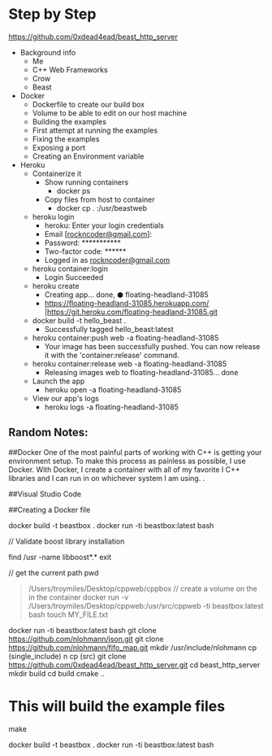 # Step by Step

https://github.com/0xdead4ead/beast_http_server

* Background info 
    * Me
    * C++ Web Frameworks
    * Crow
    * Beast
* Docker
    * Dockerfile to create our build box
    * Volume to be able to edit on our host machine
    * Building the examples
    * First attempt at running the examples
    * Fixing the examples
    * Exposing a port
    * Creating an Environment variable
* Heroku
    * Containerize it
        * Show running containers 
            * docker ps
        * Copy files from host to container
            * docker cp . <id>:/usr/beastweb
    * heroku login
        * heroku: Enter your login credentials
        *   Email [rockncoder@gmail.com]:
        * Password: ***********
        * Two-factor code: ******
        * Logged in as rockncoder@gmail.com  
    * heroku container:login
        * Login Succeeded
    * heroku create
        * Creating app... done, ⬢ floating-headland-31085
        * https://floating-headland-31085.herokuapp.com/ |https://git.heroku.com/floating-headland-31085.git
    * docker build -t hello_beast .
        * Successfully tagged hello_beast:latest
    * heroku container:push web -a floating-headland-31085
        * Your image has been successfully pushed. You can now release it with the 'container:release' command.
    * heroku container:release web -a floating-headland-31085
        * Releasing images web to floating-headland-31085... done
    * Launch the app
        * heroku open -a floating-headland-31085
    * View our app's logs
        * heroku logs -a floating-headland-31085
     





## Random Notes:

##Docker
One of the most painful parts of working with C++ is getting your environment setup. To make this process as painless as possible, I
use Docker. With Docker, I create a container with all of my
favorite I C++ libraries and I can run in on whichever system I am using. .

##Visual Studio Code

##Creating a Docker file

docker build -t beastbox .
docker run -ti beastbox:latest bash

// Validate boost library installation

find /usr -name libboost*.*
exit

// get the current path
pwd
> /Users/troymiles/Desktop/cppweb/cppbox
// create a volume on the in the container
docker run -v /Users/troymiles/Desktop/cppweb:/usr/src/cppweb -ti beastbox:latest bash
touch MY_FILE.txt




docker run -ti beastbox:latest bash
git clone https://github.com/nlohmann/json.git
git clone https://github.com/nlohmann/fifo_map.git
mkdir /usr/include/nlohmann
cp (single_include) n
cp (src)
git clone https://github.com/0xdead4ead/beast_http_server.git
cd beast_http_server
mkdir build
cd build
cmake ..
# This will build the example files
make


docker build -t beastbox .
docker run -ti beastbox:latest bash
